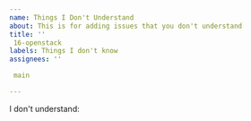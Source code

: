 ```yaml
---
name: Things I Don't Understand
about: This is for adding issues that you don't understand
title: ''
 16-openstack
labels: Things I don't know
assignees: ''

 main

---
```


I don't understand:

